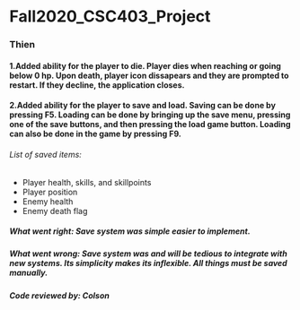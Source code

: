# Fall2020_CSC403_Project


### Thien
#### 1.Added ability for the player to die. Player dies when reaching or going below 0 hp. Upon death, player icon dissapears and they are prompted to restart. If they decline, the application closes.
#### 2.Added ability for the player to save and load. Saving can be done by pressing F5. Loading can be done by bringing up the save menu, pressing one of the save buttons, and then pressing the load game button. Loading can also be done in the game by pressing F9.
###### List of saved items:
- Player health, skills, and skillpoints
- Player position
- Enemy health
- Enemy death flag
##### What went right: Save system was simple easier to implement.
##### What went wrong: Save system was and will be tedious to integrate with new systems. Its simplicity makes its inflexible. All things must be saved manually.
##### Code reviewed by: Colson

